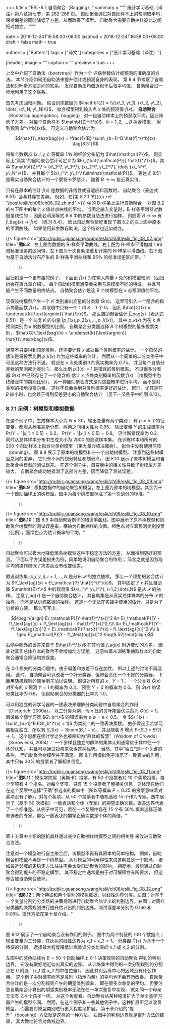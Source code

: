 +++
title = "ESL-8.7 自助聚合（Bagging）"
summary = """
统计学习基础（译注）第八章第七节，第 282-288 页。
自助聚合通过对自助样本上的预测取平均，
保持偏差的同时降低了方差，从而改善了模型。
自助聚合需要自助抽样彼此之间相对独立。
"""

date = 2018-12-24T16:58:00+08:00
lastmod = 2018-12-24T16:58:00+08:00
draft = false
math = true

authors = ["Butters"]
tags = ["译文"]
categories = ["统计学习基础（译注）"]

[header]
image = ""
caption = ""
preview = true
+++

上文中介绍了自助法（bootstrap）作为一个
评估参数估计或预测的准确度的方法。
本节介绍如何用自助法来提升估计或预测自身的表现。
第 8.4 节考察了自助法和贝叶斯方法之间的联系，
发现自助法均值近似于后验平均值。
自助聚合进一步地利用了这个联系。

首先考虑回归问题。
假设训练数据为
$\mathbf{Z} = \\{(x\_1, y\_1), (x\_2, y\_2), \dots, (x\_N, y\_N)\\}$，
拟合模型得到输入点 $x$ 处的预测值 $\hat{f}(x)$。
**自助聚合**（Bootstrap aggregation，bagging）
对一组自助样本上的预测取平均，因此降低了方差。
对每个自助样本 $\mathbf{Z}^{\*b}$，$b=1,2,\dots,B$ 拟合模型，
得到预测 $f^{\*b}(x)$。
可定义自助聚合估计为：

$$\hat{f}\_\text{bag}(x) = \frac{1}{B} \sum\_{b=1}^B \hat{f}^{\*b}(x)
\tag{8.51}$$

将每个数据点 $(x\_i, y\_i)$ 等概率 $1 / N$ 的经验分布记为
$\hat{\mathcal{P}}$。
则实际上“真实”的自助聚合估计可定义为
$E\_{\hat{\mathcal{P}}} \hat{f}^\*(x)$，其中
$\mathbf{Z}^\* = (x\_1^\*, y\_1^\*), (x\_2^\*, y\_2^\*), \dots
(x\_N^\*, y\_N^\*)$，
并且每个 $(x\_i^\*, y\_i^\*)\sim\hat{\mathcal{P}}$。
表达式 8.51 是真实自助聚合估计的一个蒙特卡罗估计，
随着 $B\rightarrow\infty$ 接近真实值。

只有在原本的估计 $\hat{f}(x)$ 是数据的非线性或自适应和函数时，
自助聚合（表达式 8.51）会与其存在差异。
例如，在[第 8.2.1 节]({{< ref "/post/eslii/ch08/ch08_02.zh.md" >}})
中的 B-样条上进行自助聚合，
对图 8.2 的左下图中的每个 $x$ 值处求曲线的平均。
当固定输入变量时，B-样条平滑器对数据是线性的；
因此若利用等式 8.6 中的参数自助法进行抽样，
则随着 $B\rightarrow\infty$ 有
$\hat{f}\_\text{bag}(x) \rightarrow \hat{f}(x)$
（练习 8.4）。
因此自助聚合恰好重现了图 8.2 的左上图中原本的平滑曲线。
如果使用非参数自助法，这个结论也近似成立。

{{< figure
  src="http://public.guansong.wang/eslii/ch08/eslii_fig_08_02.png"
  title="**图8.2**：左上图为数据的 B-样条平滑曲线。右上图为 B-样条平滑加减 1.96 倍标准误差的区间带。左下图为十次自助法重复计算的 B-样条平滑曲线。右下图为基于自助法分布产生的 B-样条平滑曲线和 95% 的标准误差区间带。"
>}}

回归树是一个更有趣的例子，
下面记 $\hat{f}(x)$ 为在输入向量 $x$ 处的树模型预测
（回归树会在第九章介绍）。
每个自助树模型通常会采用与原模型不同的特征，
并且可能产生不同数量的终结点。
自助聚合估计是这 $B$ 个树模型在 $x$ 点预测值的平均。

现假设树模型产生一个 $K$ 类别输出变量的分类器 $\hat{G}(x)$。
这里可引入一个隐含的指示向量函数 $\hat{f}(x)$，
其取值中只有一个 1 和 $K-1$ 个 0，
因此 $\hat{G}(x) = \underset{k}{\text{argmin}} \hat{f}(x)$。
那么自助聚合估计 $\hat{f}\_\text{bag}(x)$（表达式 8.51）
是一个长度 $K$ 的向量 $[p\_1(x), p\_2(x), \dots, p\_K(x)]$，
其中 $p\_k(x)$ 为在 $x$ 点预测类别为 $k$ 的数模型的比例。
自助聚合分类器选择 $B$ 个树模型的最多投票类别，
$\hat{G}\_\text{bag}(x) =
\underset{k}{\text{argmin}} \hat{f}\_\text{bag}(x)$。

通常不只要得到预测类别，还需要计算 $x$ 点处每个类别概率的估计。
一个自然的想法是将投票比例 $p\_k(x)$ 作为这些概率的估计，
然而从一个简单的二分类例子中可见这种方法行不通。
假设在 $x$ 点处类别 1 的真实概率为 0.75，
并且每个自助分类器的预测都为类别 1。
那么比例 $p\_1(x) = 1$ 是错误的类别概率。
不过很多分类器 $\hat{G}(x)$ 中已经存在了一个隐含的
估计 $x$ 点处类别概率的函数 $\hat{f}(x)$
（树模型中为终结点中的类别比例）。
另一种自助聚合方式是对这些概率进行平均，
而不是对类别的指示投票向量。
这样不仅会得到对类别概率更好的估计，
同时，尤其是在 $B$ 较小时，也会趋于得到反差更小的自助聚合估计
（见下一节例子中的图 8.10）。

### 8.7.1 示例：树模型和模拟数据

在这个例子中，生成样本大小为 $N=30$，输出变量有两个类别；
有 $p=5$ 个特征变量，都服从标准高斯分布，两两之间相关性为 0.95。
输出变量 $Y$ 的生成概率为
$\text{Pr}(Y=1|x\_1 \leq 0.5) = 0.2$，
$\text{Pr}(Y=1|x\_1 > 0.5) = 0.8$。
贝叶斯错误率为 0.2。
同时从总体样本分布中生成大小为 2000 的测试样本集。
在训练样本和所有的 200 个自助样本上拟合分类树模型
（第九章介绍决策树）。
拟合中没有使用剪枝（pruning）。
图 8.9 展示了原本的树模型和十一个自助树模型。
注意到这些树模型之间的差异，
它们有不同的划分特征和划分点。
图 8.10 展示了原本树模型和自助聚合树模型的测试误差。
在这个例子中，自变量中的相关性导致了树模型方差较大。
自助聚合成功地抵消了这部分方差，因而降低了测试误差。

{{< figure
  src="http://public.guansong.wang/eslii/ch08/eslii_fig_08_09.png"
  title="**图8.9**：模拟数据中的自助聚合树模型。左上图为原本的树模型。其余为十一个自助抽样上的树模型。图中为每个树模型标注了第一次划分的标准。"
>}}

{{< figure
  src="http://public.guansong.wang/eslii/ch08/eslii_fig_08_10.png"
  title="**图8.10**：图 8.9 中自助聚合例子的错误率曲线。图中展示了原本树模型和自助聚合树模型的测试误差率，横轴为自助抽样的次数。橙色点对应着预测类别投票（比例），而绿色点为估计概率的平均。"
>}}

自助聚合可以极大地降低类系树模型这种不稳定方法的方差，
从而得到更好的预测。
下面以平方误差损失为例，简单地说明自助聚合的作用；
简言之就是因为取平均的操作降低了方差而没有改变偏差。

假设训练集 $(x\_i, y\_i), i=1,\dots,N$
是分布 $\mathcal{P}$ 的独立抽样，
那么一个理想的聚合估计为
$f\_\text{ag}(x) = E\_\mathcal{P} \hat{f}^{\*}(x)$。
其中固定了 $x$ 并且自助集 $\mathbf{Z}^\*$ 中的观测值
$(x\_i^\*, y\_i^\*), i=1,2,\dots,N$ 是从 $\mathcal{P}$ 的抽样。
注意 $f\_\text{ag}(x)$ 是一个自助聚合估计，
其自助集是从真实总体样本的分布 $\mathcal{P}$ 的抽样，
而不是从训练数据的抽样。
这是一个无法在实践中使用的估计，只是为了分析的方便。
那么可写出：

$$\begin{align}
E\_\mathcal{P}[Y-\hat{f}^\*(x)]^2 &=
E\_\mathcal{P}[Y - f\_\text{ag}(x) +
f\_\text{ag}(x) - \hat{f}^\*(x)]^2 \\\\ &=
E\_\mathcal{P}[Y - f\_\text{ag}(x)]^2 +
E\_\mathcal{P}[\hat{f}^\*(x) - f\_\text{ag}(x)]^2 \\\\ & \geq
E\_\mathcal{P}[Y - f\_\text{ag}(x)]^2
\tag{8.52}\end{align}$$

右侧中额外的误差来自于 $\hat{f}^\*(x)$ 在其均值 $f\_\text{ag}(x)$
附近变动的方差。
因此对真实总体样本的聚合不会增加均方误差。
这意味着从训练集抽取样本的自助聚合通常会降低均方误差。

在 0-1 损失的分类问题中，由于偏差和方差不存在加性，
所以上述的讨论不再适用。
此时，自助聚合可以改善一个好分类器，但却会恶化一个不好的分类器。
下面用随机规则的简单例子加以说明。
假设对所有的 $x$，$Y=1$；
一个分类器 $\hat{G}(x)$ 对所有的 $x$ 预测 $Y=1$ 的概率为 0.4，
预测 $Y=0$ 的概率为 0.6。
则 $\hat{G}(x)$ 的误分类比率为 0.6，
但自助聚合的分类器的比率为 1.0。

可以用独立的弱学习器的一致表决来理解分类问题中自助聚合的作用
（Dietterich, 2000a）。
以二分类为例，令 $x$ 处的贝叶斯最优决策为 $G(x) = 1$。
假设每个弱学习器 $G\_b^\*$ 的错误率为 $e\_b = e < 0.5$，
令 $S\_1(x) = \sum\_{b=1}^B I(G\_b^\*(x) = 1)$ 为类别 1 的一致表决票数。
由于假设了若学习器相互独立，所以有
$S\_1(x) \sim \text{Binom}(B, 1-e)$，
并且随着 $B$ 增大 $\text{Pr}(S\_1 > B / 2) \rightarrow 1$。
这个思想在统计学之外也被熟知为“群体的智慧”（Wisdom of Crowds）
（Surowiecki, 2004）：
一个多样且独立的群体的集体认知通常优于其中任一个体的认知，
并且可以通过投票来获得这种优势。
当然，其中“独立”是一个关键的条件，
而自助聚合树模型并不满足。
图 8.11 用模拟例子演示了一致表决的作用，
其中只有 30% 的投票者了解相关信息。

{{< figure
  src="http://public.guansong.wang/eslii/ch08/eslii_fig_08_11.png"
  title="**图8.11**：模拟学院奖（奥斯卡）投票。有 50 个投票者对 10 个奖项投票，每个奖项有 4 个提名。对每个奖项，只有 15 个投票者了解相关信息，这体现在他们在这个奖项中选择“正确”参选者的概率中（所以等概率 $P=0.25$ 的投票意味着对奖项没有了解）。对每个奖项，从 50 个投票者中随机选取 15 个作为专家。图中展示了（基于 50 次模拟）一致表决和个体（专家）的期望正确次数。误差边界代表了一个标准差。从例子中可见，若在一个奖项中存在 15 个有 50% 概率选择正确参选者的专家，那么一致表决的期望正确次数是个体的两倍。"
>}}

第十五章中介绍的随机森林通过减少自助抽样树模型之间的相关性
来改进自助聚合方法。

注意对一个模型进行自主聚合后，该模型不再有其原本的简单结构。
例如，自助聚合树模型不再是一个树模型。
从对模型的可解释性来说这明显是一个缺点。
诸如最近邻域的更稳定方法往往不会太受自助聚合的影响。
相反地，最能通过自助聚合得到提升的不稳定模型，
其不稳定性通常是由于对可解释性有所要求，
但这却会被自助聚合破坏。

{{< figure
  src="http://public.guansong.wang/eslii/ch08/eslii_fig_08_12.png"
  title="**图8.12**：两个特征和两个类别的模拟数据，以线性边界分类。左图：对基于一个变量分割的分类器的决策规则进行自助聚合估计出的判别边界。右图：对同样分类器的决策规则进行提升估计出的判别边界。测试误差率分别为 0.166 和 0.065。提升方法在第十章介绍。"
>}}

图 8.12 展示了一个自助聚合没有作用的例子。
图中为两个特征的 100 个数据点；
输出变量为二分类，其灰色的线性边界为 $x\_1+x\_2 = 1$。
分类器 $\hat{G}(x)$ 为基于一个特征的分割，
选择最大程度降低训练集误分类比率的 $x\_1$ 或 $x\_2$ 的分割。

左图中的蓝色曲线为 $B=50$ 个自助抽样上 0-1 决策规则的自助聚合
得到的判别边界。
它没有很好地近似出真实的边界。
从训练集中得到的一次分割规则的分割点在 0 附近
（$x\_1$ 或 $x\_2$ 的中位位置），
因此其对远离中心的区域没有什么作用。
这个例子中对概率而不是类别（指示向量）的平均也不会有所改善。
自助聚合估计的是一次分割规则产生的期望类别概率，
即在很多次重复的平均。
但要注意自助聚合计算出的期望类别概率无法在任一单次重复中实现，
就如同一个母亲无法有 2.4 个孩子一样。
从这个角度看，自助聚合从某种程度扩大了单个基学习器产生的模型空间。
然而，在这个例子和一些其他例子中，这种扩展不足以改善模型，
而需要对模型类别进行更大程度地扩展。
第十章介绍的“提升”（boosting）方法就是这样的一种方法。
右图中的判别边界就是提升方法的结果，
其大致地符合对角线边界。